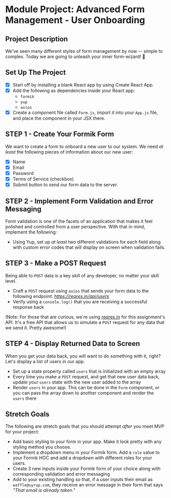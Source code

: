 # Module Project: Advanced Form Management - User Onboarding
## Project Description

We've seen many different styles of form management by now -- simple to complex. Today we are going to unleash your inner form-wizard! 🧙

## Set Up The Project

- [x] Start off by installing a blank React app by using Create React App. 
- [x] Add the following as dependencies inside your React app:
  - `formik`
  - `yup`
  - `axios`
- [x] Create a component file called `Form.js`, import it into your `App.js` file, and place the component in your JSX there.

## STEP 1 - Create Your Formik Form

We want to create a form to onboard a new user to our system. We need _at least_ the following pieces of information about our new user:

- [x] Name
- [x] Email
- [x] Password
- [x] Terms of Service (checkbox)
- [x] Submit button to send our form data to the server.

## STEP 2 - Implement Form Validation and Error Messaging

Form validation is one of the facets of an application that makes it feel polished and controlled from a user perspective. With that in mind, implement the following:

- Using Yup, set up _at least_ two different validations for each field along with custom error codes that will display on screen when validation fails.

## STEP 3 - Make a POST Request

Being able to `POST` data is a key skill of any developer, no matter your skill level.

- Craft a `POST` request using `axios` that sends your form data to the following endpoint: _https://reqres.in/api/users_
- Verify using a `console.log()` that you are receiving a successful response back

(Note: For those that are curious, we're using [reqres.in](https://reqres.in/) for this assignment's API. It's a free API that allows us to simulate a `POST` request for any data that we send it. Pretty awesome!)

## STEP 4 - Display Returned Data to Screen

When you get your data back, you will want to do something with it, right? Let's display a list of users in our app.

- Set up a state property called `users` that is initialized with an empty array
- Every time you make a `POST` request, and get that new user data back, update your `users` state with the new user added to the array
- Render `users` in your app. This can be done in the `Form` component, or you can pass the array down to another component and render the `users` there

## Stretch Goals

The following are stretch goals that you should attempt _after_ you meet MVP for your project:

- Add basic styling to your form in your app. Make it look pretty with any styling method you choose.
- Implement a dropdown menu in your Formik form. Add a `role` value to your Formik HOC and add a dropdown with different roles for your users.
- Create 3 new inputs inside your Formik form of your choice along with corresponding validation and error messaging
- Add to your existing handling so that, if a user inputs their email as `waffle@syrup.com`, they receive an error message in their form that says _"That email is already taken."_
